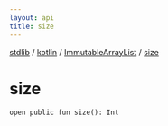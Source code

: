 ```yaml
---
layout: api
title: size
---
```

[stdlib](../../index.html) / [kotlin](../index.html) / [ImmutableArrayList](index.html) / [size](size.html)

# size

```
open public fun size(): Int
```

